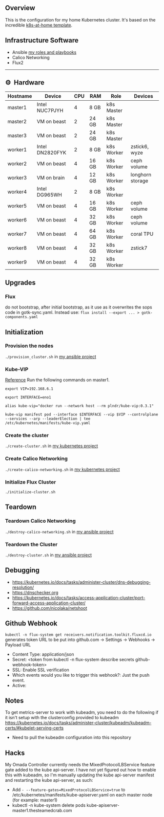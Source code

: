 ## Overview
This is the configuration for my home Kubernetes cluster. It's based on the incredible [k8s-at-home template](https://github.com/k8s-at-home/template-cluster-k3s).

## Infrastructure Software
* Ansible [my roles and playbooks](https://github.com/rwlove/ansible)
* Calico Networking
* Flux2

---

## :gear:&nbsp; Hardware

| Hostname  | Device          | CPU | RAM    | Role       | Devices          |
| --------- | --------------- | --- | ------ | ---------- | ---------------- |
| master1   | Intel NUC7PJYH  | 4   | 8  GB  | k8s Master |                  |
| master2   | VM on beast     | 2   | 24 GB  | k8s Master |                  |
| master3   | VM on beast     | 2   | 24 GB  | k8s Master |                  |
| worker1   | Intel DN2820FYK | 2   | 8  GB  | k8s Worker | zstick6, wyze    |
| worker2   | VM on beast     | 4   | 16 GB  | k8s Worker | ceph volume      |
| worker3   | VM on brain     | 4   | 12 GB  | k8s Worker | longhorn storage |
| worker4   | Intel DG965WH   | 2   | 8  GB  | k8s Worker |                  |
| worker5   | VM on beast     | 4   | 16 GB  | k8s Worker | ceph volume      |
| worker6   | VM on beast     | 4   | 32 GB  | k8s Worker | ceph volume      |
| worker7   | VM on beast     | 4   | 64 GB  | k8s Worker | coral TPU        |
| worker8   | VM on beast     | 4   | 32 GB  | k8s Worker | zstick7          |
| worker9   | VM on beast     | 4   | 32 GB  | k8s Worker |                  |

## Upgrades
### Flux
do not bootstrap, after initial bootstrap, as it use as it overwrites the sops code in gotk-sync.yaml. Instead use:
 `flux install --export ... > gotk-components.yaml`

## Initialization
### Provision the nodes
`./provision_cluster.sh` in [my ansible project](https://github.com/rwlove/ansible)

### Kube-VIP
[Reference](https://kube-vip.io/docs/installation/static/)
Run the following commands on master1.

`export VIP=192.168.6.1`

`export INTERFACE=eno1`

`alias kube-vip="docker run --network host --rm plndr/kube-vip:0.3.1"`

`kube-vip manifest pod --interface $INTERFACE --vip $VIP --controlplane --services --arp --leaderElection | tee /etc/kubernetes/manifests/kube-vip.yaml`

### Create the cluster
`./create-cluster.sh` in [my kubernetes project](https://github.com/rwlove/kubernetes)

### Create Calico Networking
`./create-calico-networking.sh` in [my kubernetes project](https://github.com/rwlove/kubernetes)

### Initialize Flux Cluster
`./initialize-cluster.sh`

## Teardown
### Teardown Calico Networking
`./destroy-calico-networking.sh` in [my ansible project](https://github.com/rwlove/ansible)

### Teardown the Cluster
`./destroy-cluster.sh` in [my ansible project](https://github.com/rwlove/ansible)

## Debugging
* https://kubernetes.io/docs/tasks/administer-cluster/dns-debugging-resolution/
* https://dnschecker.org
* https://kubernetes.io/docs/tasks/access-application-cluster/port-forward-access-application-cluster/
* https://github.com/nicolaka/netshoot

## Github Webhook
`kubectl -n flux-system get receivers.notification.toolkit.fluxcd.io` generates token URL to be put into
github.com -> Settings -> Webhooks -> Payload URL

* Content Type: application/json
* Secret: <token from kubectl -n flux-system describe secrets github-webhook-token>
* SSL: Enable SSL verification
* Which events would you like to trigger this webhook?: Just the push event.
* Active: <checked>
 
 ## Notes
 To get metrics-server to work with kubeadm, you need to do the following if it isn't setup with the clusterconfig provided to kubeadm
 https://kubernetes.io/docs/tasks/administer-cluster/kubeadm/kubeadm-certs/#kubelet-serving-certs
 * Need to pull the kubeadm configuration into this repository
 
 
 ## Hacks
 My Omada Controller currently needs the MixedProtocolLBService feature gate added to the kube api-server. I have not yet figured out how to enable this with kubeadm, so I'm manually updating the kube api-server manifest and restarting the kube api-server, as such:

* Add `- --feature-gates=MixedProtocolLBService=true` to /etc/kubernetes/manifests/kube-apiserver.yaml on each master node (for example: master1)
* kubectl -n kube-system delete pods kube-apiserver-master1.thesteamedcrab.com
